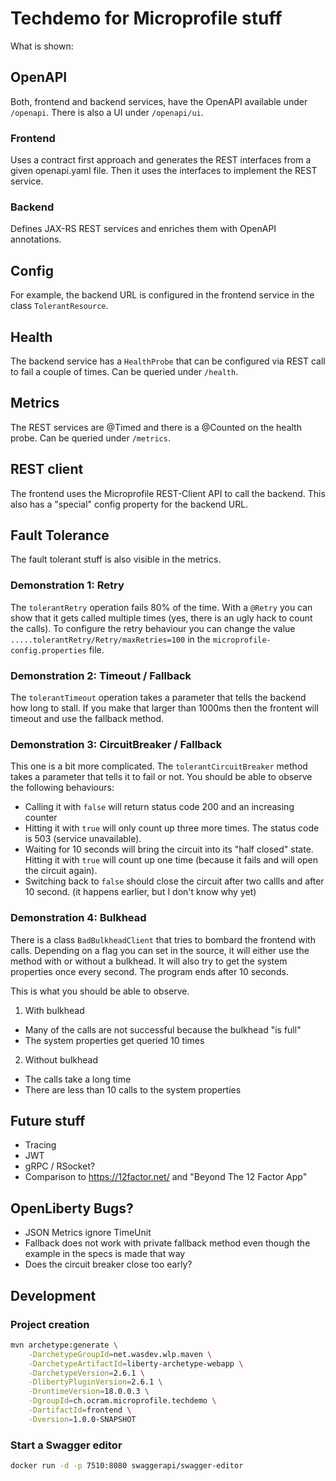 # Techdemo for Microprofile stuff
What is shown:


## OpenAPI
Both, frontend and backend services, have the OpenAPI available under `/openapi`. There is also a UI under `/openapi/ui`.

### Frontend
Uses a contract first approach and generates the REST interfaces from a given openapi.yaml file. Then it uses the interfaces to implement the REST service.

### Backend
Defines JAX-RS REST services and enriches them with OpenAPI annotations.


## Config
For example, the backend URL is configured in the frontend service in the class `TolerantResource`.


## Health
The backend service has a `HealthProbe` that can be configured via REST call to fail a couple of times. Can be queried under `/health`.


## Metrics
The REST services are @Timed and there is a @Counted on the health probe. Can be queried under `/metrics`.


## REST client
The frontend uses the Microprofile REST-Client API to call the backend. This also has a "special" config property for the backend URL.


## Fault Tolerance

The fault tolerant stuff is also visible in the metrics.

### Demonstration 1: Retry
The `tolerantRetry` operation fails 80% of the time. With a `@Retry` you can show that it gets called multiple times (yes, there is an ugly hack to count the calls).
To configure the retry behaviour you can change the value `.....tolerantRetry/Retry/maxRetries=100` in the `microprofile-config.properties` file. 

### Demonstration 2: Timeout / Fallback
The `tolerantTimeout` operation takes a parameter that tells the backend how long to stall. If you make that larger than 1000ms then the frontent will timeout and use 
the fallback method.

### Demonstration 3: CircuitBreaker / Fallback
This one is a bit more complicated. The `tolerantCircuitBreaker` method takes a parameter that tells it to fail or not. You should be able to observe the following behaviours:

* Calling it with `false` will return status code 200 and an increasing counter
* Hitting it with `true` will only count up three more times. The status code is 503 (service unavailable). 
* Waiting for 10 seconds will bring the circuit into its "half closed" state. Hitting it with `true` will count up one time (because it fails and will open the circuit again). 
* Switching back to `false` should close the circuit after two callls and after 10 second. (it happens earlier, but I don't know why yet)

### Demonstration 4: Bulkhead

There is a class `BadBulkheadClient` that tries to bombard the frontend with calls. Depending on a flag you can set in the source, it will either use the method with or without a bulkhead.
It will also try to get the system properties once every second. The program ends after 10 seconds.

This is what you should be able to observe.

1. With bulkhead
* Many of the calls are not successful because the bulkhead "is full"
* The system properties get queried 10 times 
2. Without bulkhead
* The calls take a long time
* There are less than 10 calls to the system properties


## Future stuff
* Tracing
* JWT
* gRPC / RSocket?
* Comparison to https://12factor.net/ and "Beyond The 12 Factor App"

## OpenLiberty Bugs?
* JSON Metrics ignore TimeUnit
* Fallback does not work with private fallback method even though the example in the specs is made that way
* Does the circuit breaker close too early?

## Development

### Project creation
```bash
mvn archetype:generate \
    -DarchetypeGroupId=net.wasdev.wlp.maven \
    -DarchetypeArtifactId=liberty-archetype-webapp \
    -DarchetypeVersion=2.6.1 \
    -DlibertyPluginVersion=2.6.1 \
    -DruntimeVersion=18.0.0.3 \
    -DgroupId=ch.ocram.microprofile.techdemo \
    -DartifactId=frontend \
    -Dversion=1.0.0-SNAPSHOT
```

### Start a Swagger editor
```bash
docker run -d -p 7510:8080 swaggerapi/swagger-editor
```
